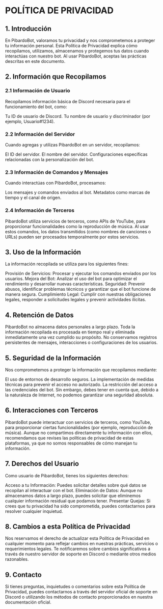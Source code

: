 # **POLÍTICA DE PRIVACIDAD**

## **1. Introducción**
En PibardoBot, valoramos tu privacidad y nos comprometemos a proteger tu información personal. Esta Política de Privacidad explica cómo recopilamos, utilizamos, almacenamos y protegemos tus datos cuando interactúas con nuestro bot. Al usar PibardoBot, aceptas las prácticas descritas en este documento.

## **2. Información que Recopilamos**

### **2.1 Información de Usuario**
Recopilamos información básica de Discord necesaria para el funcionamiento del bot, como:

Tu ID de usuario de Discord.
Tu nombre de usuario y discriminador (por ejemplo, Usuario#1234).

### **2.2 Información del Servidor**

Cuando agregas y utilizas PibardoBot en un servidor, recopilamos:

El ID del servidor.
El nombre del servidor.
Configuraciones específicas relacionadas con la personalización del bot.

### **2.3 Información de Comandos y Mensajes**

Cuando interactúas con PibardoBot, procesamos:

Los mensajes y comandos enviados al bot.
Metadatos como marcas de tiempo y el canal de origen.

### **2.4 Información de Terceros**

PibardoBot utiliza servicios de terceros, como APIs de YouTube, para proporcionar funcionalidades como la reproducción de música. Al usar estos comandos, los datos transmitidos (como nombres de canciones o URLs) pueden ser procesados temporalmente por estos servicios.

## **3. Uso de la Información**

La información recopilada se utiliza para los siguientes fines:

Provisión de Servicios: Procesar y ejecutar los comandos enviados por los usuarios.
Mejora del Bot: Analizar el uso del bot para optimizar el rendimiento y desarrollar nuevas características.
Seguridad: Prevenir abusos, identificar problemas técnicos y garantizar que el bot funcione de manera segura.
Cumplimiento Legal: Cumplir con nuestras obligaciones legales, responder a solicitudes legales y prevenir actividades ilícitas.

## **4. Retención de Datos**

PibardoBot no almacena datos personales a largo plazo.
Toda la información recopilada es procesada en tiempo real y eliminada inmediatamente una vez cumplido su propósito.
No conservamos registros persistentes de mensajes, interacciones o configuraciones de los usuarios.

## **5. Seguridad de la Información**

Nos comprometemos a proteger la información que recopilamos mediante:

El uso de entornos de desarrollo seguros.
La implementación de medidas técnicas para prevenir el acceso no autorizado.
La restricción del acceso a las credenciales del bot.
Sin embargo, debes tener en cuenta que, debido a la naturaleza de Internet, no podemos garantizar una seguridad absoluta.

## **6. Interacciones con Terceros**

PibardoBot puede interactuar con servicios de terceros, como YouTube, para proporcionar ciertas funcionalidades (por ejemplo, reproducción de música). Aunque no compartimos directamente tu información con ellos, recomendamos que revises las políticas de privacidad de estas plataformas, ya que no somos responsables de cómo manejan tu información.

## **7. Derechos del Usuario**

Como usuario de PibardoBot, tienes los siguientes derechos:

Acceso a tu Información: Puedes solicitar detalles sobre qué datos se recopilan al interactuar con el bot.
Eliminación de Datos: Aunque no almacenamos datos a largo plazo, puedes solicitar que eliminemos cualquier información residual que podamos tener.
Presentar Quejas: Si crees que tu privacidad ha sido comprometida, puedes contactarnos para resolver cualquier inquietud.

## **8. Cambios a esta Política de Privacidad**

Nos reservamos el derecho de actualizar esta Política de Privacidad en cualquier momento para reflejar cambios en nuestras prácticas, servicios o requerimientos legales. Te notificaremos sobre cambios significativos a través de nuestro servidor de soporte en Discord o mediante otros medios razonables.

## **9. Contacto**

Si tienes preguntas, inquietudes o comentarios sobre esta Política de Privacidad, puedes contactarnos a través del servidor oficial de soporte en Discord o utilizando los métodos de contacto proporcionados en nuestra documentación oficial.
